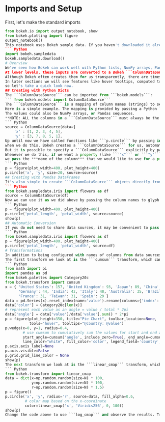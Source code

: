 # Imports and Setup  
First, let's make the standard imports  
``` Python
from bokeh.io import output_notebook, show
from bokeh.plotting import figure
output_notebook()
This notebook uses Bokeh sample data. If you haven't downloaded it already, this can be downloaded by running the following:  
``` Python
import bokeh.sampledata
bokeh.sampledata.download()
# Overview  
We've seen how Bokeh can work well with Python lists, NumPy arrays, Pandas series, etc. 
At lower levels, these inputs are converted to a Bokeh ```ColumnDataSource```. This data type is the central data source object used throughout Bokeh. 
Although Bokeh often creates them for us transparently, there are times when it is useful to create them explicitly.
In later sections we will see features like hover tooltips, computed transforms, and CustomJS interactions that make use of the ```ColumnDataSource```, 
so let's take a quick look now.  
## Creating with Python Dicts
The ```ColumnDataSource``` can be imported from ```bokeh.models```:  
``` from bokeh.models import ColumnDataSource```  
The ```ColumnDataSource``` is a mapping of column names (strings) to sequences of values. 
Here is a simple example. The mapping is provided by passing a Python ```dict``` with string keys and simple Python lists as values. 
The values could also be NumPy arrays, or Pandas sequences.
**NOTE: ALL the columns in a ```ColumnDataSource``` must always be the SAME length.**  
``` Python
source = ColumnDataSource(data={
    'x' : [1, 2, 3, 4, 5],
    'y' : [3, 7, 8, 5, 1],
Up until now we have called functions like ```p.circle``` by passing in literal lists or arrays of data directly, 
when we do this, Bokeh creates a ```ColumnDataSource``` for us, automatically. 
But it is possible to specify a ```ColumnDataSource``` explicitly by passing it as the ```source``` argument to a glyph method. 
Whenever we do this, if we want a property (like ```"x"``` or ```"y"``` or ```"fill_color"```) to have a sequence of values, 
we pass the ***name of the column*** that we would like to use for a property:  
``` Python
p = figure(plot_width=400, plot_height=400)
p.circle('x', 'y', size=20, source=source)
## Creating with Pandas DataFrames  
It's also simple to create ```ColumnDataSource``` objects directly from Pandas data frames. To do this, just pass the data frame to ```ColumnDataSource``` when you create it:  
``` Python  
from bokeh.sampledata.iris import flowers as df
source = ColumnDataSource(df)
Now we can use it as we did above by passing the column names to glyph methods:  
``` Python  
p = figure(plot_width=400, plot_height=400)
p.circle('petal_length', 'petal_width', source=source)
show(p)  
## Automatic Conversion  
If you do not need to share data sources, it may be convenient to pass dicts, Pandas ```DataFrame``` or ```GroupBy``` objects directly to glhyph methods, without explicitly creating a ```ColumnDataSource```. In this case, a ```ColumnDataSource``` will be created automatically.
``` Python  
from bokeh.sampledata.iris import flowers as df
p = figure(plot_width=400, plot_height=400)
p.circle('petal_length', 'petal_width', source=df)
# Transformations  
In addition to being configured with names of columns from data sources, glyph properties may also be configured with transform objects that represent transformations of columns. These live in the ```bokeh.transform module```. It is important to note that when doing using these objects, the tranformations occur in _the browser, not in Python_.
The first transform we look at is the ```cumsum``` transform, which can generate a new sequence of values from a data source column by cumulatively summing the values in the column. This can be usefull for pie or donut type charts as seen below.  
``` Python  
from math import pi
import pandas as pd
from bokeh.palettes import Category20c
from bokeh.transform import cumsum
x = { 'United States': 157, 'United Kingdom': 93, 'Japan': 89, 'China': 63,
      'Germany': 44, 'India': 42, 'Italy': 40, 'Australia': 35, 'Brazil': 32,
      'France': 31, 'Taiwan': 31, 'Spain': 29 }
data = pd.Series(x).reset_index(name='value').rename(columns={'index':'country'})
data['color'] = Category20c[len(x)]
# represent each value as an angle = value / total * 2pi
data['angle'] = data['value']/data['value'].sum() * 2*pi
p = figure(plot_height=350, title="Pie Chart", toolbar_location=None,
           tools="hover", tooltips="@country: @value")
p.wedge(x=0, y=1, radius=0.4, 
        # use cumsum to cumulatively sum the values for start and end angles
        start_angle=cumsum('angle', include_zero=True), end_angle=cumsum('angle'),
        line_color="white", fill_color='color', legend_field='country', source=data)
p.axis.axis_label=None
p.axis.visible=False
p.grid.grid_line_color = None
show(p)  
The next transform we look at is the ```linear_cmap``` transform, which can generate a new sequence of colors by applying a linear colormapping to a data source column.  
``` Python  
from bokeh.transform import linear_cmap
data = dict(x=np.random.random(size=N) * 100,
            y=np.random.random(size=N) * 100,
            r=np.random.random(size=N) * 1.5)
p = figure()
p.circle('x', 'y', radius='r', source=data, fill_alpha=0.6,
         # color map based on the x-coordinate
         color=linear_cmap('x', 'Viridis256', 0, 100))
show(p)   
Change the code above to use ```log_cmap``` and observe the results. Try changing ```low``` and ```high``` and specificying ```low_color``` and ```high_color```.
